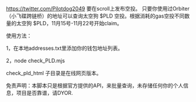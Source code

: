 https://twitter.com/Pilotdog2049 要在scroll上发布空投。
只要你使用过Orbiter（小飞碟跨链桥）的地址可以查询太空狗 $PLD 空投。根据消耗的gas空投不同数量的太空狗 $PLD，11月15号-11月22号开始claim。

使用方法：

1，在本地addresses.txt里添加你的钱包地址列表。

2，node check_PLD.mjs

check_pld_html 子目录是在线网页版本。

免责声明：本脚本只是根据官方提供的API，来批量查询，未存储任何你的个人信息，项目是否靠谱，请DYOR.

